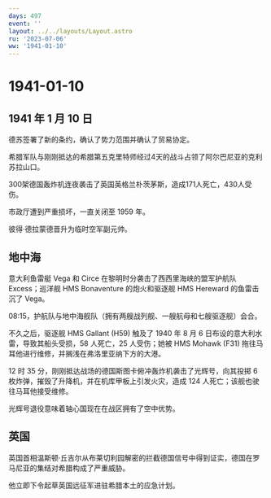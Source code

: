 ```yaml
---
days: 497
event: ''
layout: ../../layouts/Layout.astro
ru: '2023-07-06'
ww: '1941-01-10'
---
```


# 1941-01-10

## 1941 年 1 月 10 日

德苏签署了新的条约，确认了势力范围并确认了贸易协定。

希腊军队与刚刚抵达的希腊第五克里特师经过4天的战斗占领了阿尔巴尼亚的克利苏拉山口。

300架德国轰炸机连夜袭击了英国英格兰朴茨茅斯，造成171人死亡，430人受伤。

市政厅遭到严重损坏，一直关闭至 1959 年。

彼得·德拉蒙德晋升为临时空军副元帅。

## 地中海

意大利鱼雷艇 Vega 和 Circe 在黎明时分袭击了西西里海峡的盟军护航队
Excess；巡洋舰 HMS Bonaventure 的炮火和驱逐舰 HMS Hereward 的鱼雷击沉了
Vega。

08:15，护航队与地中海舰队（拥有两艘战列舰、一艘航母和七艘驱逐舰）会合。

不久之后，驱逐舰 HMS Gallant (H59) 触及了 1940 年 8 月 6
日布设的意大利水雷，导致其船头受损，58 人死亡，25 人受伤；她被 HMS
Mohawk (F31) 拖往马耳他进行维修，并搁浅在弗洛里亚纳下方的大港。

12 时 35 分，刚刚抵达战场的德国斯图卡俯冲轰炸机袭击了光辉号，向其投掷 6
枚炸弹，摧毁了升降机，并在机库甲板上引发火灾，造成 124
人死亡；该舰也驶往马耳他接受维修。

光辉号退役意味着轴心国现在在战区拥有了空中优势。

## 英国

英国首相温斯顿·丘吉尔从布莱切利园解密的拦截德国信号中得到证实，德国在罗马尼亚的集结对希腊构成了严重威胁。

他立即下令起草英国远征军进驻希腊本土的应急计划。